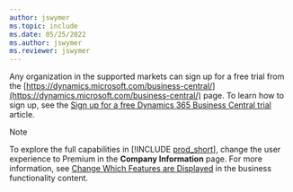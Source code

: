```yaml
---
author: jswymer
ms.topic: include
ms.date: 05/25/2022
ms.author: jswymer
ms.reviewer: jswymer
---
```

Any organization in the supported markets can sign up for a free trial from the [https://dynamics.microsoft.com/business-central/](https://dynamics.microsoft.com/business-central/) page. To learn how to sign up, see the [Sign up for a free Dynamics 365 Business Central trial](/dynamics365/business-central/trial-signup) article.  

> [!NOTE]
> To explore the full capabilities in [!INCLUDE [prod_short](../includes/prod_short.md)], change the user experience to Premium in the **Company Information** page. For more information, see [Change Which Features are Displayed](/dynamics365/business-central/ui-experiences) in the business functionality content.


